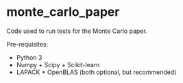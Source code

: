 # monte_carlo_paper

Code used to run tests for the Monte Carlo paper.

Pre-requisites:
- Python 3
- Numpy + Scipy + Scikit-learn
- LAPACK + OpenBLAS (both optional, but recommended)
